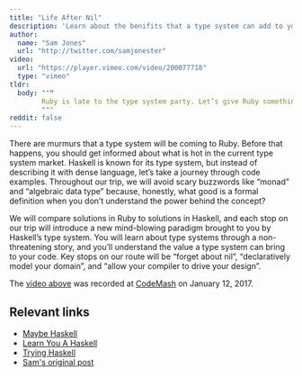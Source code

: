 ```yaml
---
title: "Life After Nil"
description: 'Learn about the benifits that a type system can add to your coding by comparing Ruby to Haskell. We will “forget about nil”, “declaratively model your domain”, and “allow your compiler to drive your design”.'
author:
  name: "Sam Jones"
  url: "http://twitter.com/samjonester"
video:
  url: "https://player.vimeo.com/video/200077718"
  type: "vimeo"
tldr: 
  body: """
        Ruby is late to the type system party. Let’s give Ruby something smart to say when it gets there.
        """
reddit: false
---
```


There are murmurs that a type system will be coming to Ruby. Before that happens, you should get informed about what is hot in the current type system market. Haskell is known for its type system, but instead of describing it with dense language, let’s take a journey through code examples. Throughout our trip, we will avoid scary buzzwords like “monad” and “algebraic data type” because, honestly, what good is a formal definition when you don’t understand the power behind the concept?

We will compare solutions in Ruby to solutions in Haskell, and each stop on our trip will introduce a new mind-blowing paradigm brought to you by Haskell’s type system. You will learn about type systems through a non-threatening story, and you’ll understand the value a type system can bring to your code. Key stops on our route will be “forget about nil”, “declaratively model your domain”, and “allow your compiler to drive your design”.

The [video above](https://vimeo.com/200077718) was recorded at
[CodeMash](http://www.codemash.org/) on January 12, 2017.

## Relevant links
- [Maybe Haskell][MaybeHaskell]
- [Learn You A Haskell][LearnYou]
- [Trying Haskell][Haskell]
- <a rel="canonical" href="https://samljones.com/2017-01-18/life-after-nil/">Sam's original post</a>

[MaybeHaskell]: http://maybe-haskell.com
[LearnYou]: http://learnyouahaskell.com/
[Haskell]: https://www.haskell.org/
